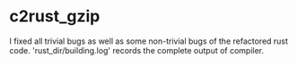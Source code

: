 # c2rust_gzip
I fixed all trivial bugs as well as some non-trivial bugs of the refactored rust code. 
'rust_dir/building.log' records the complete output of compiler.
